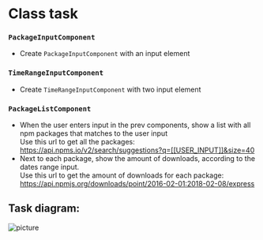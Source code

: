 # Class task
### `PackageInputComponent`
* Create `PackageInputComponent` with an input element
### `TimeRangeInputComponent`
* Create `TimeRangeInputComponent` with two input element
###  `PackageListComponent`
* When the user enters input in the prev components, show a list with all npm packages that matches to the user input   
Use this url to get all the packages: https://api.npms.io/v2/search/suggestions?q=[[USER_INPUT]]&size=40
* Next to each package, show the amount of downloads, according to the dates range input.  
Use this url to get the amount of downloads for each package: https://api.npmjs.org/downloads/point/2016-02-01:2018-02-08/express

## Task diagram:
![picture](Diagram.png)
